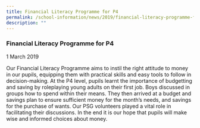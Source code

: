 ```yaml
---
title: Financial Literacy Programme for P4
permalink: /school-information/news/2019/financial-literacy-programme-for-p4/
description: ""
---
```

### **Financial Literacy Programme for P4**
1 March 2019

Our Financial Literacy Programme aims to instil the right attitude to money in our pupils, equipping them with practical skills and easy tools to follow in decision-making. At the P4 level, pupils learnt the importance of budgetting and saving by roleplaying young adults on their first job. Boys discussed in groups how to spend within their means. They then arrived at a budget and savings plan to ensure sufficient money for the month’s needs, and savings for the purchase of wants. Our PSG volunteers played a vital role in facilitating their discussions. In the end it is our hope that pupils will make wise and informed choices about money.